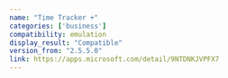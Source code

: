 ```yaml
---
name: "Time Tracker +"
categories: ['business']
compatibility: emulation
display_result: "Compatible"
version_from: "2.5.5.0"
link: https://apps.microsoft.com/detail/9NTDNKJVPFX7
---
```

